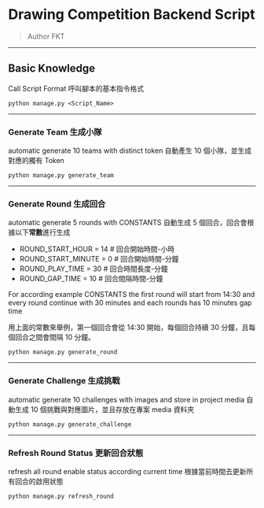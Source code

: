 # Drawing Competition Backend Script

> Author FKT

---

## Basic Knowledge


Call Script Format
呼叫腳本的基本指令格式

```shell
python manage.py <Script_Name>
```

---

### Generate Team 生成小隊

automatic generate 10 teams with distinct token
自動產生 10 個小隊，並生成對應的獨有 Token

```shell
python manage.py generate_team
```

---

### Generate Round 生成回合

automatic generate 5 rounds with CONSTANTS 
自動生成 5 個回合，回合會根據以下**常數**進行生成

- ROUND_START_HOUR = 14  # 回合開始時間-小時
- ROUND_START_MINUTE = 0  # 回合開始時間-分鐘
- ROUND_PLAY_TIME = 30  # 回合時間長度-分鐘
- ROUND_GAP_TIME = 10  # 回合間隔時間-分鐘

For according example CONSTANTS the first round will start from 14:30 and every round continue with 30 minutes and each rounds has 10 minutes gap time

用上面的常數來舉例，第一個回合會從 14:30 開始，每個回合持續 30 分鐘，且每個回合之間會間隔 10 分鐘。

```shell
python manage.py generate_round
```

---

### Generate Challenge 生成挑戰

automatic generate 10 challenges with images and store in project media
自動生成 10 個挑戰與對應圖片，並且存放在專案 media 資料夾

```shell
python manage.py generate_challenge
```

---

### Refresh Round Status 更新回合狀態

refresh all round enable status according current time
根據當前時間去更新所有回合的啟用狀態

```shell
python manage.py refresh_round
```